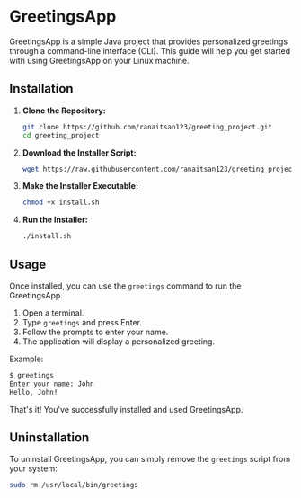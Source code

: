 # GreetingsApp

GreetingsApp is a simple Java project that provides personalized greetings through a command-line interface (CLI). This guide will help you get started with using GreetingsApp on your Linux machine.

## Installation

1. **Clone the Repository:**

   ```bash
   git clone https://github.com/ranaitsan123/greeting_project.git
   cd greeting_project
   ```

2. **Download the Installer Script:**

   ```bash
   wget https://raw.githubusercontent.com/ranaitsan123/greeting_project/master/install.sh
   ```

3. **Make the Installer Executable:**

   ```bash
   chmod +x install.sh
   ```

4. **Run the Installer:**

   ```bash
   ./install.sh
   ```

## Usage

Once installed, you can use the `greetings` command to run the GreetingsApp.

1. Open a terminal.
2. Type `greetings` and press Enter.
3. Follow the prompts to enter your name.
4. The application will display a personalized greeting.

Example:

```bash
$ greetings
Enter your name: John
Hello, John!
```

That's it! You've successfully installed and used GreetingsApp.

## Uninstallation

To uninstall GreetingsApp, you can simply remove the `greetings` script from your system:

```bash
sudo rm /usr/local/bin/greetings
```
